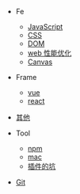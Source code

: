 - Fe

  - [JavaScript](JavaScript/README.md)
  - [CSS](CSS/README.md)
  - [DOM](DOM/README.md)
  - [web 性能优化](web_performance_optimization/README.md)
  - [Canvas](Canvas/README.md)

- Frame

  - [vue](Vue/README.md)
  - [react](react/README.md)

- [其他](others/README.md)

- Tool

  - [npm](npm/README.md)
  - [mac](mac/README.md)
  - [插件的坑](plugin/README.md)

- [Git](git/README.md)
